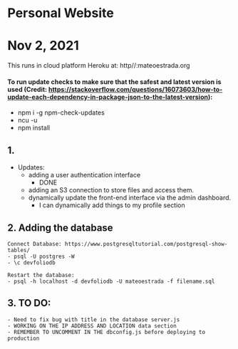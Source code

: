 # Personal Website
# Nov 2, 2021

This runs in cloud platform Heroku at: http//:mateoestrada.org

#### To run update checks to make sure that the safest and latest version is used (Credit: https://stackoverflow.com/questions/16073603/how-to-update-each-dependency-in-package-json-to-the-latest-version):

- npm i -g npm-check-updates
- ncu -u
- npm install



## 1.

- Updates:
    + adding a user authentication interface 
        - DONE
    + adding an S3 connection to store files and access them.
    + dynamically update the front-end interface via the admin dashboard. 
        - I can dynamically add things to my profile section

## 2. Adding the database

    Connect Database: https://www.postgresqltutorial.com/postgresql-show-tables/
    - psql -U postgres -W
    - \c devfoliodb

    Restart the database:
    - psql -h localhost -d devfoliodb -U mateoestrada -f filename.sql

## 3. TO DO:
    - Need to fix bug with title in the database server.js
    - WORKING ON THE IP ADDRESS AND LOCATION data section
    - REMEMBER TO UNCOMMENT IN THE dbconfig.js before deploying to production